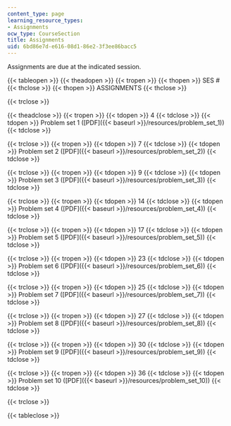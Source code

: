 ```yaml
---
content_type: page
learning_resource_types:
- Assignments
ocw_type: CourseSection
title: Assignments
uid: 6bd86e7d-e616-08d1-86e2-3f3ee86bacc5
---
```


Assignments are due at the indicated session.

{{< tableopen >}}
{{< theadopen >}}
{{< tropen >}}
{{< thopen >}}
SES #
{{< thclose >}}
{{< thopen >}}
ASSIGNMENTS
{{< thclose >}}

{{< trclose >}}

{{< theadclose >}}
{{< tropen >}}
{{< tdopen >}}
4
{{< tdclose >}}
{{< tdopen >}}
Problem set 1 ([PDF]({{< baseurl >}}/resources/problem_set_1))
{{< tdclose >}}

{{< trclose >}}
{{< tropen >}}
{{< tdopen >}}
7
{{< tdclose >}}
{{< tdopen >}}
Problem set 2 ([PDF]({{< baseurl >}}/resources/problem_set_2))
{{< tdclose >}}

{{< trclose >}}
{{< tropen >}}
{{< tdopen >}}
9
{{< tdclose >}}
{{< tdopen >}}
Problem set 3 ([PDF]({{< baseurl >}}/resources/problem_set_3))
{{< tdclose >}}

{{< trclose >}}
{{< tropen >}}
{{< tdopen >}}
14
{{< tdclose >}}
{{< tdopen >}}
Problem set 4 ([PDF]({{< baseurl >}}/resources/problem_set_4))
{{< tdclose >}}

{{< trclose >}}
{{< tropen >}}
{{< tdopen >}}
17
{{< tdclose >}}
{{< tdopen >}}
Problem set 5 ([PDF]({{< baseurl >}}/resources/problem_set_5))
{{< tdclose >}}

{{< trclose >}}
{{< tropen >}}
{{< tdopen >}}
23
{{< tdclose >}}
{{< tdopen >}}
Problem set 6 ([PDF]({{< baseurl >}}/resources/problem_set_6))
{{< tdclose >}}

{{< trclose >}}
{{< tropen >}}
{{< tdopen >}}
25
{{< tdclose >}}
{{< tdopen >}}
Problem set 7 ([PDF]({{< baseurl >}}/resources/problem_set_7))
{{< tdclose >}}

{{< trclose >}}
{{< tropen >}}
{{< tdopen >}}
27
{{< tdclose >}}
{{< tdopen >}}
Problem set 8 ([PDF]({{< baseurl >}}/resources/problem_set_8))
{{< tdclose >}}

{{< trclose >}}
{{< tropen >}}
{{< tdopen >}}
30
{{< tdclose >}}
{{< tdopen >}}
Problem set 9 ([PDF]({{< baseurl >}}/resources/problem_set_9))
{{< tdclose >}}

{{< trclose >}}
{{< tropen >}}
{{< tdopen >}}
36
{{< tdclose >}}
{{< tdopen >}}
Problem set 10 ([PDF]({{< baseurl >}}/resources/problem_set_10))
{{< tdclose >}}

{{< trclose >}}

{{< tableclose >}}